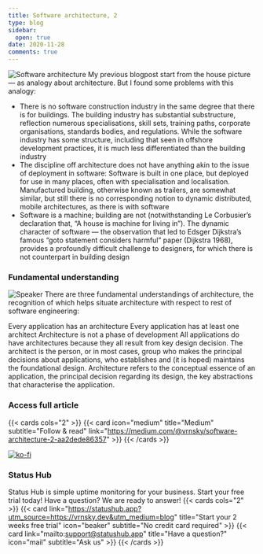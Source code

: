 ```yaml
---
title: Software architecture, 2
type: blog
sidebar:
  open: true
date: 2020-11-28
comments: true
---
```


![Software architecture](software-architecture-3.png)
My previous blogpost start from the house picture — as analogy about architecture. But I found some problems with this analogy:

- There is no software construction industry in the same degree that there is for buildings. The building industry has substantial substructure, reflection numerous specialisations, skill sets, training paths, corporate organisations, standards bodies, and regulations. While the software industry has some structure, including that seen in offshore development practices, it is much less differentiated than the building industry
- The discipline off architecture does not have anything akin to the issue of deployment in software: Software is built in one place, but deployed for use in many places, often with specialisation and localisation. Manufactured building, otherwise known as trailers, are somewhat similar, but still there is no corresponding notion to dynamic distributed, mobile architectures, as there is with software
- Software is a machine; building are not (notwithstanding Le Corbusier’s declaration that, “A house is machine for living in”). The dynamic character of software — the observation that led to Edsger Dijkstra’s famous “goto statement considers harmful” paper (Dijkstra 1968), provides a profoundly difficult challenge to designers, for which there is not counterpart in building design

### Fundamental understanding
![Speaker](software-architecture-4.png)
There are three fundamental understandings of architecture, the recognition of which helps situate architecture with respect to rest of software engineering:

Every application has an architecture
Every application has at least one architect
Architecture is not a phase of development
All applications do have architectures because they all result from key design decision.
The architect is the person, or in most cases, group who makes the principal decisions about applications, who establishes and (it is hoped) maintains the foundational design.
Architecture refers to the conceptual essence of an application, the principal decision regarding its design, the key abstractions that characterise the application.

### Access full article
{{< cards cols="2" >}}
{{< card icon="medium" title="Medium" subtitle="Follow & read" link="https://medium.com/@vrnsky/software-architecture-2-aa2dede86357" >}}
{{< /cards >}}

[![ko-fi](https://ko-fi.com/img/githubbutton_sm.svg)](https://ko-fi.com/J3J416GZA5)

### Status Hub
Status Hub is simple uptime monitoring for your business. Start your free trial today!
Have a question? We are ready to answer!
{{< cards cols="2" >}}
{{< card link="https://statushub.app?utm_source=https://vrnsky.dev&utm_medium=blog" title="Start your 2 weeks free trial" icon="beaker" subtitle="No credit card required" >}}
{{< card link="mailto:support@statushub.app" title="Have a question?" icon="mail" subtitle="Ask us" >}}
{{< /cards >}}

